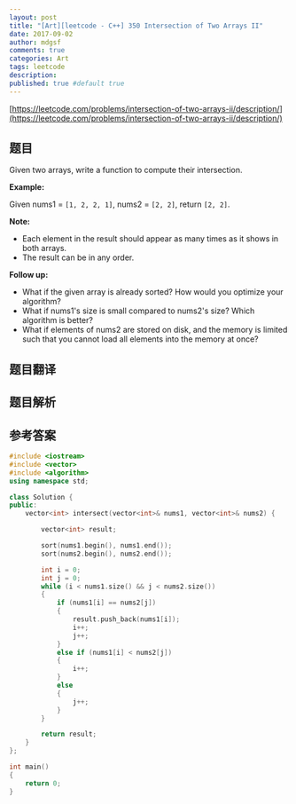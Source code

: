 ```yaml
---
layout: post
title: "[Art][leetcode - C++] 350 Intersection of Two Arrays II"
date: 2017-09-02
author: mdgsf
comments: true
categories: Art
tags: leetcode
description:
published: true #default true
---
```


[https://leetcode.com/problems/intersection-of-two-arrays-ii/description/](https://leetcode.com/problems/intersection-of-two-arrays-ii/description/)

## 题目

Given two arrays, write a function to compute their intersection.

**Example:**

Given nums1 = `[1, 2, 2, 1]`, nums2 = `[2, 2]`, return `[2, 2]`.

**Note:**

- Each element in the result should appear as many times as it shows in both arrays.
- The result can be in any order.

**Follow up:**

- What if the given array is already sorted? How would you optimize your algorithm?
- What if nums1's size is small compared to nums2's size? Which algorithm is better?
- What if elements of nums2 are stored on disk, and the memory is limited such that you cannot load all elements into the memory at once?

## 题目翻译

## 题目解析

## 参考答案

```c++
#include <iostream>
#include <vector>
#include <algorithm>
using namespace std;

class Solution {
public:
	vector<int> intersect(vector<int>& nums1, vector<int>& nums2) {

		vector<int> result;

		sort(nums1.begin(), nums1.end());
		sort(nums2.begin(), nums2.end());

		int i = 0; 
		int j = 0;
		while (i < nums1.size() && j < nums2.size())
		{
			if (nums1[i] == nums2[j])
			{
				result.push_back(nums1[i]);
				i++;
				j++;
			}
			else if (nums1[i] < nums2[j])
			{
				i++;
			}
			else
			{
				j++;
			}
		}

		return result;
	}
};

int main()
{
	return 0;
}
```
